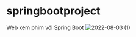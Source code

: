 # springbootproject
Web xem phim với Spring Boot
![2022-08-03 (1)](https://user-images.githubusercontent.com/82626385/182619485-0ac4b089-3d00-4cb3-b3b3-50e8acd88002.png)
